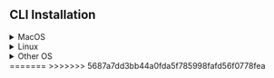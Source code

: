 ## CLI Installation
<details>
<summary>MacOS</summary>

You can install in MacOS via brew: `brew install asyncapi`.
</details>

<details>
<summary>Linux</summary>

You can install in Linux via `dpkg`, a debian package manager:

1. `curl -OL https://github.com/asyncapi/cli/releases/latest/download/asyncapi.deb` 
2. `sudo dpkg -i asyncapi.deb`

</details>

<details>
<summary>Other OS</summary>

[Read further AsyncAPI CLI installation instructions for different operating systems](https://github.com/asyncapi/cli#installation).
<<<<<<< HEAD
</details>
=======
</details>
>>>>>>> 5687a7dd3bb44a0fda5f785998fafd56f0778fea

